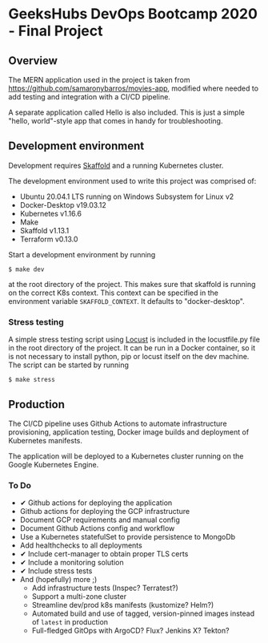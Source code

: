 # GeeksHubs DevOps Bootcamp 2020 - Final Project

## Overview

The MERN application used in the project is taken from https://github.com/samaronybarros/movies-app, modified where needed to add testing and integration with a CI/CD pipeline.

A separate application called Hello is also included. This is just a simple "hello, world"-style app that comes in handy for troubleshooting.

## Development environment

Development requires [Skaffold](https://skaffold.dev/) and a running Kubernetes cluster.

The development environment used to write this project was comprised of:

- Ubuntu 20.04.1 LTS running on Windows Subsystem for Linux v2
- Docker-Desktop v19.03.12
- Kubernetes v1.16.6
- Make
- Skaffold v1.13.1
- Terraform v0.13.0

Start a development environment by running

```
$ make dev
```

at the root directory of the project. This makes sure that skaffold is running on the correct K8s context. This context can be specified in the environment variable `SKAFFOLD_CONTEXT`. It defaults to "docker-desktop".

### Stress testing

A simple stress testing script using [Locust](https://locust.io/) is included in the locustfile.py file in the root directory of the project. It can be run in a Docker container, so it is not necessary to install python, pip or locust itself on the dev machine. The script can be started by running

```
$ make stress
```

## Production

The CI/CD pipeline uses Github Actions to automate infrastructure provisioning, application testing, Docker image builds and deployment of Kubernetes manifests.

The application will be deployed to a Kubernetes cluster running on the Google Kubernetes Engine.

### To Do

- ✔ Github actions for deploying the application
- Github actions for deploying the GCP infrastructure
- Document GCP requirements and manual config
- Document Github Actions config and workflow
- Use a Kubernetes statefulSet to provide persistence to MongoDb
- Add healthchecks to all deployments
- ✔ Include cert-manager to obtain proper TLS certs
- ✔ Include a monitoring solution
- ✔ Include stress tests
- And (hopefully) more ;)
  - Add infrastructure tests (Inspec? Terratest?)
  - Support a multi-zone cluster
  - Streamline dev/prod k8s manifests (kustomize? Helm?)
  - Automated build and use of tagged, version-pinned images instead of `latest` in production
  - Full-fledged GitOps with ArgoCD? Flux? Jenkins X? Tekton?
